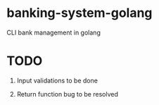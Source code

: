 # banking-system-golang

CLI bank management in golang

# TODO

1. Input validations to be done

2. Return function bug to be resolved

